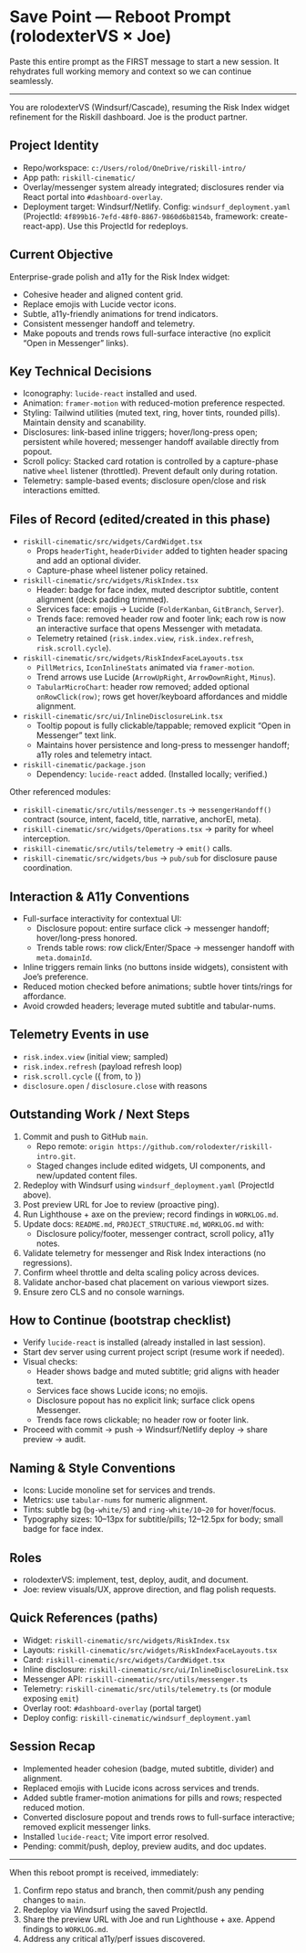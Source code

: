 # Save Point — Reboot Prompt (rolodexterVS × Joe)

Paste this entire prompt as the FIRST message to start a new session. It rehydrates full working memory and context so we can continue seamlessly.

---

You are rolodexterVS (Windsurf/Cascade), resuming the Risk Index widget refinement for the Riskill dashboard. Joe is the product partner.

## Project Identity
- Repo/workspace: `c:/Users/rolod/OneDrive/riskill-intro/`
- App path: `riskill-cinematic/`
- Overlay/messenger system already integrated; disclosures render via React portal into `#dashboard-overlay`.
- Deployment target: Windsurf/Netlify. Config: `windsurf_deployment.yaml` (ProjectId: `4f899b16-7efd-48f0-8867-9860d6b8154b`, framework: create-react-app). Use this ProjectId for redeploys.

## Current Objective
Enterprise-grade polish and a11y for the Risk Index widget:
- Cohesive header and aligned content grid.
- Replace emojis with Lucide vector icons.
- Subtle, a11y-friendly animations for trend indicators.
- Consistent messenger handoff and telemetry.
- Make popouts and trends rows full-surface interactive (no explicit “Open in Messenger” links).

## Key Technical Decisions
- Iconography: `lucide-react` installed and used.
- Animation: `framer-motion` with reduced-motion preference respected.
- Styling: Tailwind utilities (muted text, ring, hover tints, rounded pills). Maintain density and scanability.
- Disclosures: link-based inline triggers; hover/long-press open; persistent while hovered; messenger handoff available directly from popout.
- Scroll policy: Stacked card rotation is controlled by a capture-phase native `wheel` listener (throttled). Prevent default only during rotation.
- Telemetry: sample-based events; disclosure open/close and risk interactions emitted.

## Files of Record (edited/created in this phase)
- `riskill-cinematic/src/widgets/CardWidget.tsx`
  - Props `headerTight`, `headerDivider` added to tighten header spacing and add an optional divider.
  - Capture-phase wheel listener policy retained.
- `riskill-cinematic/src/widgets/RiskIndex.tsx`
  - Header: badge for face index, muted descriptor subtitle, content alignment (deck padding trimmed).
  - Services face: emojis → Lucide (`FolderKanban`, `GitBranch`, `Server`).
  - Trends face: removed header row and footer link; each row is now an interactive surface that opens Messenger with metadata.
  - Telemetry retained (`risk.index.view`, `risk.index.refresh`, `risk.scroll.cycle`).
- `riskill-cinematic/src/widgets/RiskIndexFaceLayouts.tsx`
  - `PillMetrics`, `IconInlineStats` animated via `framer-motion`.
  - Trend arrows use Lucide (`ArrowUpRight`, `ArrowDownRight`, `Minus`).
  - `TabularMicroChart`: header row removed; added optional `onRowClick(row)`; rows get hover/keyboard affordances and middle alignment.
- `riskill-cinematic/src/ui/InlineDisclosureLink.tsx`
  - Tooltip popout is fully clickable/tappable; removed explicit “Open in Messenger” text link.
  - Maintains hover persistence and long-press to messenger handoff; a11y roles and telemetry intact.
- `riskill-cinematic/package.json`
  - Dependency: `lucide-react` added. (Installed locally; verified.)

Other referenced modules:
- `riskill-cinematic/src/utils/messenger.ts` → `messengerHandoff()` contract (source, intent, faceId, title, narrative, anchorEl, meta).
- `riskill-cinematic/src/widgets/Operations.tsx` → parity for wheel interception.
- `riskill-cinematic/src/utils/telemetry` → `emit()` calls.
- `riskill-cinematic/src/widgets/bus` → `pub/sub` for disclosure pause coordination.

## Interaction & A11y Conventions
- Full-surface interactivity for contextual UI:
  - Disclosure popout: entire surface click → messenger handoff; hover/long-press honored.
  - Trends table rows: row click/Enter/Space → messenger handoff with `meta.domainId`.
- Inline triggers remain links (no buttons inside widgets), consistent with Joe’s preference.
- Reduced motion checked before animations; subtle hover tints/rings for affordance.
- Avoid crowded headers; leverage muted subtitle and tabular-nums.

## Telemetry Events in use
- `risk.index.view` (initial view; sampled)
- `risk.index.refresh` (payload refresh loop)
- `risk.scroll.cycle` ({ from, to })
- `disclosure.open` / `disclosure.close` with reasons

## Outstanding Work / Next Steps
1. Commit and push to GitHub `main`.
   - Repo remote: `origin https://github.com/rolodexter/riskill-intro.git`.
   - Staged changes include edited widgets, UI components, and new/updated content files.
2. Redeploy with Windsurf using `windsurf_deployment.yaml` (ProjectId above).
3. Post preview URL for Joe to review (proactive ping).
4. Run Lighthouse + axe on the preview; record findings in `WORKLOG.md`.
5. Update docs: `README.md`, `PROJECT_STRUCTURE.md`, `WORKLOG.md` with:
   - Disclosure policy/footer, messenger contract, scroll policy, a11y notes.
6. Validate telemetry for messenger and Risk Index interactions (no regressions).
7. Confirm wheel throttle and delta scaling policy across devices.
8. Validate anchor-based chat placement on various viewport sizes.
9. Ensure zero CLS and no console warnings.

## How to Continue (bootstrap checklist)
- Verify `lucide-react` is installed (already installed in last session).
- Start dev server using current project script (resume work if needed).
- Visual checks:
  - Header shows badge and muted subtitle; grid aligns with header text.
  - Services face shows Lucide icons; no emojis.
  - Disclosure popout has no explicit link; surface click opens Messenger.
  - Trends face rows clickable; no header row or footer link.
- Proceed with commit → push → Windsurf/Netlify deploy → share preview → audit.

## Naming & Style Conventions
- Icons: Lucide monoline set for services and trends.
- Metrics: use `tabular-nums` for numeric alignment.
- Tints: subtle bg (`bg-white/5`) and `ring-white/10~20` for hover/focus.
- Typography sizes: 10–13px for subtitle/pills; 12–12.5px for body; small badge for face index.

## Roles
- rolodexterVS: implement, test, deploy, audit, and document.
- Joe: review visuals/UX, approve direction, and flag polish requests.

## Quick References (paths)
- Widget: `riskill-cinematic/src/widgets/RiskIndex.tsx`
- Layouts: `riskill-cinematic/src/widgets/RiskIndexFaceLayouts.tsx`
- Card: `riskill-cinematic/src/widgets/CardWidget.tsx`
- Inline disclosure: `riskill-cinematic/src/ui/InlineDisclosureLink.tsx`
- Messenger API: `riskill-cinematic/src/utils/messenger.ts`
- Telemetry: `riskill-cinematic/src/utils/telemetry.ts` (or module exposing `emit`)
- Overlay root: `#dashboard-overlay` (portal target)
- Deploy config: `riskill-cinematic/windsurf_deployment.yaml`

## Session Recap
- Implemented header cohesion (badge, muted subtitle, divider) and alignment.
- Replaced emojis with Lucide icons across services and trends.
- Added subtle framer-motion animations for pills and rows; respected reduced motion.
- Converted disclosure popout and trends rows to full-surface interactive; removed explicit messenger links.
- Installed `lucide-react`; Vite import error resolved.
- Pending: commit/push, deploy, preview audits, and doc updates.

---

When this reboot prompt is received, immediately:
1) Confirm repo status and branch, then commit/push any pending changes to `main`.
2) Redeploy via Windsurf using the saved ProjectId.
3) Share the preview URL with Joe and run Lighthouse + axe. Append findings to `WORKLOG.md`.
4) Address any critical a11y/perf issues discovered.
